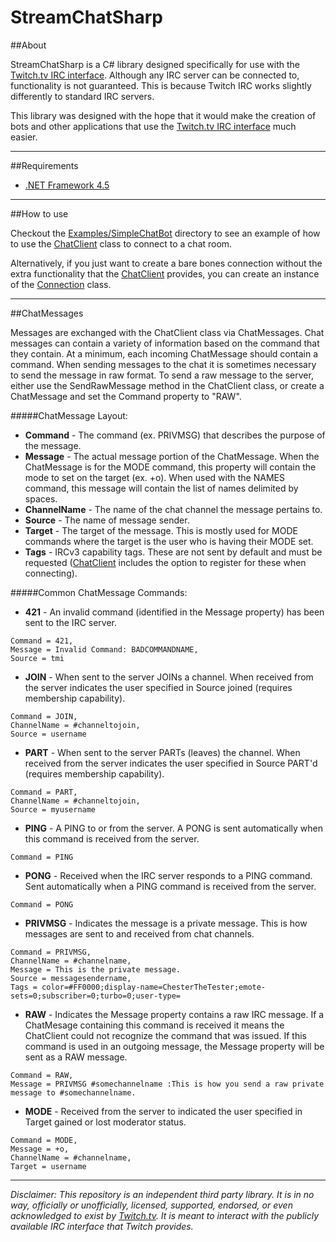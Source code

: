 StreamChatSharp
===============

##About

StreamChatSharp is a C# library designed specifically for use with the [Twitch.tv IRC interface](https://github.com/justintv/Twitch-API/blob/master/IRC.md). Although any IRC server can be connected to, functionality is not guaranteed. This is because Twitch IRC works slightly differently to standard IRC servers.

This library was designed with the hope that it would make the creation of bots and other applications that use the [Twitch.tv IRC interface](https://github.com/justintv/Twitch-API/blob/master/IRC.md) much easier.

----------

##Requirements

 * [.NET Framework 4.5](http://www.microsoft.com/en-us/download/details.aspx?id=30653)

----------

##How to use

Checkout the [Examples/SimpleChatBot](https://github.com/tphx/StreamChatSharp/tree/master/Examples/SimpleChatBot) directory to see an example of how to use the [ChatClient](https://github.com/tphx/StreamChatSharp/blob/master/StreamChatSharp/StreamChatSharp/ChatClient.cs) class to connect to a chat room.

Alternatively, if you just want to create a bare bones connection without the extra functionality that the [ChatClient](https://github.com/tphx/StreamChatSharp/blob/master/StreamChatSharp/StreamChatSharp/ChatClient.cs) provides, you can create an instance of the [Connection](https://github.com/tphx/StreamChatSharp/blob/master/StreamChatSharp/StreamChatSharp/Connection.cs) class. 

----------

##ChatMessages

Messages are exchanged with the ChatClient class via ChatMessages. Chat messages can contain a variety of information based on the command that they contain. At a minimum, each incoming ChatMessage should contain a command. When sending messages to the chat it is sometimes necessary to send the message in raw format. To send a raw message to the server, either use the SendRawMessage method in the ChatClient class, or create a ChatMessage and set the Command property to "RAW".

#####ChatMessage Layout:
* <b>Command</b> - The command (ex. PRIVMSG) that describes the purpose of the message.
* <b>Message</b> - The actual message portion of the ChatMessage. When the ChatMessage is for the MODE command, this property will contain the mode to set on the target (ex. +o). When used with the NAMES command, this message will contain the list of names delimited by spaces.
* <b>ChannelName</b> - The name of the chat channel the message pertains to.
* <b>Source</b> - The name of message sender.
* <b>Target</b> - The target of the message. This is mostly used for MODE commands where the target is the user who is having their MODE set.
* <b>Tags</b> - IRCv3 capability tags. These are not sent by default and must be requested ([ChatClient](https://github.com/tphx/StreamChatSharp/blob/master/StreamChatSharp/StreamChatSharp/ChatClient.cs) includes the option to register for these when connecting).

#####Common ChatMessage Commands:
* <b>421</b> - An invalid command (identified in the Message property) has been sent to the IRC server.
```
Command = 421,
Message = Invalid Command: BADCOMMANDNAME,
Source = tmi
```
* <b>JOIN</b> - When sent to the server JOINs a channel. When received from the server indicates the user specified in Source joined (requires membership capability).
```
Command = JOIN,
ChannelName = #channeltojoin,
Source = username
```
* <b>PART</b> - When sent to the server PARTs (leaves) the channel. When received from the server indicates the user specified in Source PART'd (requires membership capability).
```
Command = PART,
ChannelName = #channeltojoin,
Source = myusername
```
* <b>PING</b> - A PING to or from the server. A PONG is sent automatically when this command is received from the server.
```
Command = PING
```
* <b>PONG</b> - Received when the IRC server responds to a PING command. Sent automatically when a PING command is received from the server.
```
Command = PONG
```
* <b>PRIVMSG</b> - Indicates the message is a private message. This is how messages are sent to and received from chat channels.
```
Command = PRIVMSG,
ChannelName = #channelname,
Message = This is the private message.
Source = messagesendername,
Tags = color=#FF0000;display-name=ChesterTheTester;emote-sets=0;subscriber=0;turbo=0;user-type=
```
* <b>RAW</b> - Indicates the Message property contains a raw IRC message. If a ChatMesage containing this command is received it means the ChatClient could not recognize the command that was issued. If this command is used in an outgoing message, the Message property will be sent as a RAW message.
```
Command = RAW,
Message = PRIVMSG #somechannelname :This is how you send a raw private message to #somechannelname.
```
* <b>MODE</b> - Received from the server to indicated the user specified in Target gained or lost moderator status.
```
Command = MODE,
Message = +o,
ChannelName = #channelname,
Target = username
```
----------
 
*Disclaimer:
This repository is an independent third party library. It is in no way, officially or unofficially, licensed, supported, endorsed, or even acknowledged to exist by [Twitch.tv](http://www.twitch.tv/). It is meant to interact with the publicly available IRC interface that Twitch provides.*
